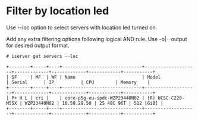 # Filter by location led

Use --loc option to select servers with location led turned on.

Add any extra filtering options following logical AND rule. Use -o|--output for desired output format.

```
# iserver get servers --loc

+--------+-----+----+------------------------------+--------------------+-------------+-------------+------------+-----------+
| SF     | MF  | WF | Name                         | Model              | Serial      | IP          | CPU        | Memory    |
+--------+-----+----+------------------------------+--------------------+-------------+-------------+------------+-----------+
| P+ H L | cri |    | core-p5g-eu-spdc-WZP23440N02 | (R) UCSC-C220-M5SX | WZP23440N02 | 10.58.29.50 | 2S 48C 96T | 512 [GiB] | 
+--------+-----+----+------------------------------+--------------------+-------------+-------------+------------+-----------+
```
